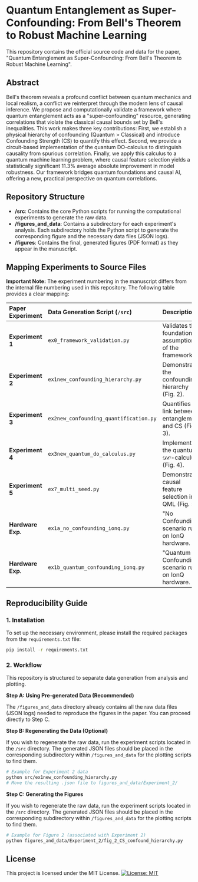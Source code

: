 # Quantum Entanglement as Super-Confounding: From Bell's Theorem to Robust Machine Learning

This repository contains the official source code and data for the paper, "Quantum Entanglement as Super-Confounding: From Bell's Theorem to Robust Machine Learning".

## Abstract

Bell's theorem reveals a profound conflict between quantum mechanics and local realism, a conflict we reinterpret through the modern lens of causal inference. We propose and computationally validate a framework where quantum entanglement acts as a "super-confounding" resource, generating correlations that violate the classical causal bounds set by Bell's inequalities. This work makes three key contributions: First, we establish a physical hierarchy of confounding (Quantum > Classical) and introduce Confounding Strength (CS) to quantify this effect. Second, we provide a circuit-based implementation of the quantum DO-calculus to distinguish causality from spurious correlation. Finally, we apply this calculus to a quantum machine learning problem, where causal feature selection yields a statistically significant 11.3% average absolute improvement in model robustness. Our framework bridges quantum foundations and causal AI, offering a new, practical perspective on quantum correlations.


## Repository Structure

* **/src**: Contains the core Python scripts for running the computational experiments to generate the raw data.
* **/figures_and_data**: Contains a subdirectory for each experiment's analysis. Each subdirectory holds the Python script to generate the corresponding figure and the necessary data files (JSON logs).
* **/figures**: Contains the final, generated figures (PDF format) as they appear in the manuscript.

## Mapping Experiments to Source Files

**Important Note:** The experiment numbering in the manuscript differs from the internal file numbering used in this repository. The following table provides a clear mapping:

| Paper Experiment | Data Generation Script (`/src`) | Description |
| :--- | :--- | :--- |
| **Experiment 1** | `ex0_framework_validation.py` | Validates the foundational assumptions of the framework. |
| **Experiment 2** | `ex1new_confounding_hierarchy.py` | Demonstrates the confounding hierarchy (Fig. 2). |
| **Experiment 3** | `ex2new_confounding_quantification.py`| Quantifies the link between entanglement and CS (Fig. 3). |
| **Experiment 4** | `ex3new_quantum_do_calculus.py` | Implements the quantum $\mathcal{DO}$-calculus (Fig. 4). |
| **Experiment 5** | `ex7_multi_seed.py` | Demonstrates causal feature selection in QML (Fig. 5). |
| **Hardware Exp.** | `ex1a_no_confounding_ionq.py` | "No Confounding" scenario run on IonQ hardware. |
| **Hardware Exp.** | `ex1b_quantum_confounding_ionq.py` | "Quantum Confounding" scenario run on IonQ hardware. |


## Reproducibility Guide

### 1. Installation

To set up the necessary environment, please install the required packages from the `requirements.txt` file:
```bash
pip install -r requirements.txt
```

### 2. Workflow

This repository is structured to separate data generation from analysis and plotting.

**Step A: Using Pre-generated Data (Recommended)**

The `/figures_and_data` directory already contains all the raw data files (JSON logs) needed to reproduce the figures in the paper. You can proceed directly to Step C.

**Step B: Regenerating the Data (Optional)**

If you wish to regenerate the raw data, run the experiment scripts located in the `/src` directory. The generated JSON files should be placed in the corresponding subdirectory within `/figures_and_data` for the plotting scripts to find them.

```bash
# Example for Experiment 2 data
python src/ex1new_confounding_hierarchy.py
# Move the resulting .json file to figures_and_data/Experiment_2/
```

**Step C: Generating the Figures**

If you wish to regenerate the raw data, run the experiment scripts located in the `/src` directory. The generated JSON files should be placed in the corresponding subdirectory within `/figures_and_data` for the plotting scripts to find them.

```bash
# Example for Figure 2 (associated with Experiment 2)
python figures_and_data/Experiment_2/fig_2_CS_confound_hierarchy.py
```

## License

This project is licensed under the MIT License.
[![License: MIT](https://img.shields.io/badge/License-MIT-yellow.svg)](https://opensource.org/licenses/MIT)


<!---
### Citation
If you find this work useful, please cite our paper:

-->
